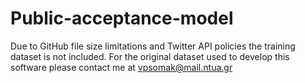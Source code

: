 Public-acceptance-model
=======================

Due to GitHub file size limitations and Twitter API policies the training dataset is not included. 
For the original dataset used to develop this software please contact me at vpsomak@mail.ntua.gr

